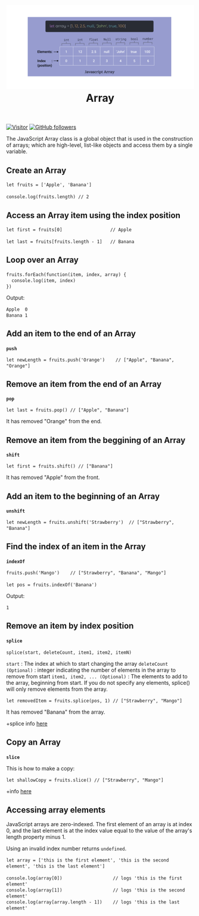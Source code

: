 <h1 align="center">
<br>
  <br>
    <img src="./images/javascript-array.png" />
    <br>
   Array
  <br><br>
</h1>
 

[![Visitor](https://visitor-badge.laobi.icu/badge?page_id=clarethe)](https://github.com/clarethe) [![GitHub followers](https://img.shields.io/github/followers/clarethe.svg?style=social&label=Follow)](https://github.com/clarethe?tab=followers)

The JavaScript Array class is a global object that is used in the construction of arrays; which are high-level, list-like objects and access them by a single variable.

## Create an Array

```
let fruits = ['Apple', 'Banana']

console.log(fruits.length) // 2
```

## Access an Array item using the index position

```
let first = fruits[0]                  // Apple

let last = fruits[fruits.length - 1]   // Banana

```

## Loop over an Array

```
fruits.forEach(function(item, index, array) {
  console.log(item, index)
})
```
Output:
```
Apple  0
Banana 1
```

## Add an item to the end of an Array 
**`push`** 

```
let newLength = fruits.push('Orange')    // ["Apple", "Banana", "Orange"]
```
## Remove an item from the end of an Array
**`pop`** 

```
let last = fruits.pop() // ["Apple", "Banana"]
```
It has removed "Orange" from the end.

## Remove an item from the beggining of an Array
**`shift`** 
```
let first = fruits.shift() // ["Banana"]
```
It has removed "Apple" from the front.

## Add an item to the beginning of an Array
**`unshift`** 

```
let newLength = fruits.unshift('Strawberry')  // ["Strawberry", "Banana"]
```

## Find the index of an item in the Array
**`indexOf`** 

```
fruits.push('Mango')    // ["Strawberry", "Banana", "Mango"]

let pos = fruits.indexOf('Banana')  
```

Output:

```
1
```
## Remove an item by index position
**`splice`** 

```splice(start, deleteCount, item1, item2, itemN)```

```start``` : The index at which to start changing the array
```deleteCount (Optional)``` : integer indicating the number of elements in the array to remove from start
```item1, item2, ... (Optional)``` :  The elements to add to the array, beginning from start. If you do not specify any elements, splice() will only remove elements from the array.


```
let removedItem = fruits.splice(pos, 1) // ["Strawberry", "Mango"]
```
It has removed "Banana" from the array.

+splice info [here](https://developer.mozilla.org/en-US/docs/Web/JavaScript/Reference/Global_Objects/Array/splice)  

## Copy an Array
**`slice`** 

This is how to make a copy:
```
let shallowCopy = fruits.slice() // ["Strawberry", "Mango"]
``````

+info [here](https://developer.mozilla.org/en-US/docs/Web/JavaScript/Reference/Global_Objects/Array)  


## Accessing array elements

JavaScript arrays are zero-indexed. The first element of an array is at index 0, and the last element is at the index value equal to the value of the array's length property minus 1.

Using an invalid index number returns ```undefined```.

```
let array = ['this is the first element', 'this is the second element', 'this is the last element']

console.log(array[0])                   // logs 'this is the first element'
console.log(array[1])                   // logs 'this is the second element'
console.log(array[array.length - 1])    // logs 'this is the last element'
```